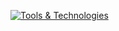 
[![Tools & Technologies](https://skillicons.dev/icons?i=linux,debian,redhat,bsd,kubernetes,docker,bitbucket,python,nodejs,bash,idea,pycharm,nginx,azure,github,gitlab,git,jenkins,postman,grafana,kafka,redis,cassandra,ai)](https://github.com/se7enack)
